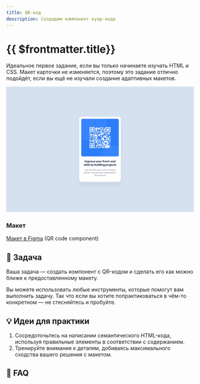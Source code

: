 ```yaml
---
title: QR-код
description: Создадим компонент куар-кода
---
```


# {{ $frontmatter.title}}

<ChallengesBadges type="html" />
<ChallengesBadges type="css" />

Идеальное первое задание, если вы только начинаете изучать HTML и CSS. Макет карточки не изменяется, поэтому это задание отлично подойдёт, если вы ещё не изучали создание адаптивных макетов.

![QR-код](./hero.jpg)

### Макет

[Макет в Figma](https://www.figma.com/community/file/1230752484447419877/qr-code-component-challenge-frontend-mentor) (QR code component)  

## 📝 Задача

Ваша задача — создать компонент с QR-кодом и сделать его как можно ближе к предоставленному макету.

Вы можете использовать любые инструменты, которые помогут вам выполнить задачу. Так что если вы хотите попрактиковаться в чём-то конкретном — не стесняйтесь и пробуйте.

## 💡 Идеи для практики

1. Сосредоточьтесь на написании семантического HTML-кода, используя правильные элементы в соответствии с содержанием.
2. Тренируйте внимание к деталям, добиваясь максимального сходства вашего решения с макетом.

## 🤔 FAQ

<ChallengesAccordion />
